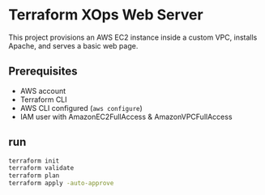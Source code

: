 # Terraform XOps Web Server

This project provisions an AWS EC2 instance inside a custom VPC, installs Apache, and serves a basic web page.

## Prerequisites
- AWS account
- Terraform CLI
- AWS CLI configured (`aws configure`)
- IAM user with AmazonEC2FullAccess & AmazonVPCFullAccess

## run
```bash
terraform init
terraform validate 
terraform plan
terraform apply -auto-approve
